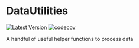 # DataUtilities

[![Latest Version](https://img.shields.io/packagist/v/battis/data-utilities.svg)](https://packagist.org/packages/battis/data-utilities)
[![codecov](https://codecov.io/gh/battis/data-utilities/branch/main/graph/badge.svg?token=D6U0OC0A5R)](https://codecov.io/gh/battis/data-utilities)

A handful of useful helper functions to process data
